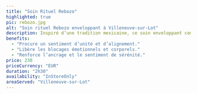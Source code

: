 ```yaml
---
title: "Soin Rituel Rebozo"
highlighted: true
pic: rebozo.jpg
alt: "Soin rituel Rebozo enveloppant à Villeneuve-sur-Lot"
description: Inspiré d’une tradition mexicaine, ce soin enveloppant combine un massage relaxant et des techniques de resserrement pour créer un sentiment de réconfort et de sécurité.
benefits:
  - "Procure un sentiment d’unité et d’alignement."
  - "Libère les blocages émotionnels et corporels."
  - "Renforce l’ancrage et le sentiment de sérénité."
price: 230
priceCurrency: "EUR"
duration: "2h30"
availability: "InStoreOnly"
areaServed: "Villeneuve-sur-Lot"
---
```

